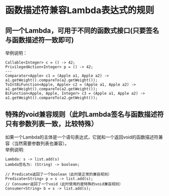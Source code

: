 # 函数描述符兼容Lambda表达式的规则
## 同一个Lambda，可用于不同的函数式接口(只要签名与函数描述符一致即可)    
举例说明：  
```text
Callable<Integer> c = () -> 42;
PrivilegedAction<Integer> p = () -> 42; 
---
Comparator<Apple> c1 = (Apple a1, Apple a2) -> a1.getWeight().compareTo(a2.getWeight());
ToIntBiFunction<Apple, Apple> c2 = (Apple a1, Apple a2) -> a1.getWeight().compareTo(a2.getWeight());
BiFunction<Apple, Apple, Integer> c3 = (Apple a1, Apple a2) -> a1.getWeight().compareTo(a2.getWeight()); 
```  
## 特殊的void兼容规则（此时Lambda签名与函数描述符只有参数列表一致，比较特殊）  
如果一个Lambda的主体是一个语句表达式，它就和一个返回void的函数描述符兼容（当然需要参数列表也兼容）。  
举例说明:
```text
Lambda: s -> list.add(s)  
Lambda签名为: (String) -> boolean;

// Predicate返回了一个boolean（此时是正常的兼容规则）
Predicate<String> p = s -> list.add(s);
// Consumer返回了一个void（此时使用的是特殊的void兼容规则）
Consumer<String> b = s -> list.add(s);
```